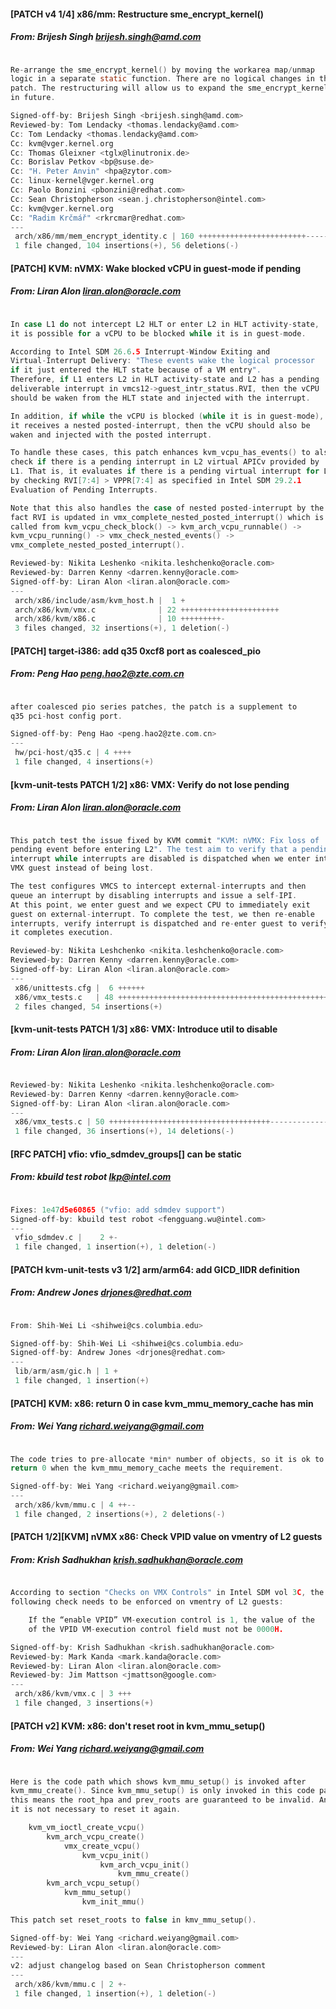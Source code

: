 #### [PATCH v4 1/4] x86/mm: Restructure sme_encrypt_kernel()
##### From: Brijesh Singh <brijesh.singh@amd.com>

```c

Re-arrange the sme_encrypt_kernel() by moving the workarea map/unmap
logic in a separate static function. There are no logical changes in this
patch. The restructuring will allow us to expand the sme_encrypt_kernel
in future.

Signed-off-by: Brijesh Singh <brijesh.singh@amd.com>
Reviewed-by: Tom Lendacky <thomas.lendacky@amd.com>
Cc: Tom Lendacky <thomas.lendacky@amd.com>
Cc: kvm@vger.kernel.org
Cc: Thomas Gleixner <tglx@linutronix.de>
Cc: Borislav Petkov <bp@suse.de>
Cc: "H. Peter Anvin" <hpa@zytor.com>
Cc: linux-kernel@vger.kernel.org
Cc: Paolo Bonzini <pbonzini@redhat.com>
Cc: Sean Christopherson <sean.j.christopherson@intel.com>
Cc: kvm@vger.kernel.org
Cc: "Radim Krčmář" <rkrcmar@redhat.com>
---
 arch/x86/mm/mem_encrypt_identity.c | 160 ++++++++++++++++++++++++-------------
 1 file changed, 104 insertions(+), 56 deletions(-)

```
#### [PATCH] KVM: nVMX: Wake blocked vCPU in guest-mode if pending
##### From: Liran Alon <liran.alon@oracle.com>

```c

In case L1 do not intercept L2 HLT or enter L2 in HLT activity-state,
it is possible for a vCPU to be blocked while it is in guest-mode.

According to Intel SDM 26.6.5 Interrupt-Window Exiting and
Virtual-Interrupt Delivery: "These events wake the logical processor
if it just entered the HLT state because of a VM entry".
Therefore, if L1 enters L2 in HLT activity-state and L2 has a pending
deliverable interrupt in vmcs12->guest_intr_status.RVI, then the vCPU
should be waken from the HLT state and injected with the interrupt.

In addition, if while the vCPU is blocked (while it is in guest-mode),
it receives a nested posted-interrupt, then the vCPU should also be
waken and injected with the posted interrupt.

To handle these cases, this patch enhances kvm_vcpu_has_events() to also
check if there is a pending interrupt in L2 virtual APICv provided by
L1. That is, it evaluates if there is a pending virtual interrupt for L2
by checking RVI[7:4] > VPPR[7:4] as specified in Intel SDM 29.2.1
Evaluation of Pending Interrupts.

Note that this also handles the case of nested posted-interrupt by the
fact RVI is updated in vmx_complete_nested_posted_interrupt() which is
called from kvm_vcpu_check_block() -> kvm_arch_vcpu_runnable() ->
kvm_vcpu_running() -> vmx_check_nested_events() ->
vmx_complete_nested_posted_interrupt().

Reviewed-by: Nikita Leshenko <nikita.leshchenko@oracle.com>
Reviewed-by: Darren Kenny <darren.kenny@oracle.com>
Signed-off-by: Liran Alon <liran.alon@oracle.com>
---
 arch/x86/include/asm/kvm_host.h |  1 +
 arch/x86/kvm/vmx.c              | 22 ++++++++++++++++++++++
 arch/x86/kvm/x86.c              | 10 +++++++++-
 3 files changed, 32 insertions(+), 1 deletion(-)

```
#### [PATCH] target-i386: add q35 0xcf8 port as coalesced_pio
##### From: Peng Hao <peng.hao2@zte.com.cn>

```c

after coalesced pio series patches, the patch is a supplement to
q35 pci-host config port.

Signed-off-by: Peng Hao <peng.hao2@zte.com.cn>
---
 hw/pci-host/q35.c | 4 ++++
 1 file changed, 4 insertions(+)

```
#### [kvm-unit-tests PATCH 1/2] x86: VMX: Verify do not lose pending
##### From: Liran Alon <liran.alon@oracle.com>

```c

This patch test the issue fixed by KVM commit "KVM: nVMX: Fix loss of
pending event before entering L2". The test aim to verify that a pending
interrupt while interrupts are disabled is dispatched when we enter into
VMX guest instead of being lost.

The test configures VMCS to intercept external-interrupts and then
queue an interrupt by disabling interrupts and issue a self-IPI.
At this point, we enter guest and we expect CPU to immediately exit
guest on external-interrupt. To complete the test, we then re-enable
interrupts, verify interrupt is dispatched and re-enter guest to verify
it completes execution.

Reviewed-by: Nikita Leshchenko <nikita.leshchenko@oracle.com>
Reviewed-by: Darren Kenny <darren.kenny@oracle.com>
Signed-off-by: Liran Alon <liran.alon@oracle.com>
---
 x86/unittests.cfg |  6 ++++++
 x86/vmx_tests.c   | 48 ++++++++++++++++++++++++++++++++++++++++++++++++
 2 files changed, 54 insertions(+)

```
#### [kvm-unit-tests PATCH 1/3] x86: VMX: Introduce util to disable
##### From: Liran Alon <liran.alon@oracle.com>

```c

Reviewed-by: Nikita Leshenko <nikita.leshchenko@oracle.com>
Reviewed-by: Darren Kenny <darren.kenny@oracle.com>
Signed-off-by: Liran Alon <liran.alon@oracle.com>
---
 x86/vmx_tests.c | 50 ++++++++++++++++++++++++++++++++++++--------------
 1 file changed, 36 insertions(+), 14 deletions(-)

```
#### [RFC PATCH] vfio: vfio_sdmdev_groups[] can be static
##### From: kbuild test robot <lkp@intel.com>

```c

Fixes: 1e47d5e60865 ("vfio: add sdmdev support")
Signed-off-by: kbuild test robot <fengguang.wu@intel.com>
---
 vfio_sdmdev.c |    2 +-
 1 file changed, 1 insertion(+), 1 deletion(-)

```
#### [PATCH kvm-unit-tests v3 1/2] arm/arm64: add GICD_IIDR definition
##### From: Andrew Jones <drjones@redhat.com>

```c

From: Shih-Wei Li <shihwei@cs.columbia.edu>

Signed-off-by: Shih-Wei Li <shihwei@cs.columbia.edu>
Signed-off-by: Andrew Jones <drjones@redhat.com>
---
 lib/arm/asm/gic.h | 1 +
 1 file changed, 1 insertion(+)

```
#### [PATCH] KVM: x86: return 0 in case kvm_mmu_memory_cache has min
##### From: Wei Yang <richard.weiyang@gmail.com>

```c

The code tries to pre-allocate *min* number of objects, so it is ok to
return 0 when the kvm_mmu_memory_cache meets the requirement.

Signed-off-by: Wei Yang <richard.weiyang@gmail.com>
---
 arch/x86/kvm/mmu.c | 4 ++--
 1 file changed, 2 insertions(+), 2 deletions(-)

```
#### [PATCH 1/2][KVM] nVMX x86: Check VPID value on vmentry of L2 guests
##### From: Krish Sadhukhan <krish.sadhukhan@oracle.com>

```c

According to section "Checks on VMX Controls" in Intel SDM vol 3C, the
following check needs to be enforced on vmentry of L2 guests:

    If the “enable VPID” VM-execution control is 1, the value of the
    of the VPID VM-execution control field must not be 0000H.

Signed-off-by: Krish Sadhukhan <krish.sadhukhan@oracle.com>
Reviewed-by: Mark Kanda <mark.kanda@oracle.com>
Reviewed-by: Liran Alon <liran.alon@oracle.com>
Reviewed-by: Jim Mattson <jmattson@google.com>
---
 arch/x86/kvm/vmx.c | 3 +++
 1 file changed, 3 insertions(+)

```
#### [PATCH v2] KVM: x86: don't reset root in kvm_mmu_setup()
##### From: Wei Yang <richard.weiyang@gmail.com>

```c

Here is the code path which shows kvm_mmu_setup() is invoked after
kvm_mmu_create(). Since kvm_mmu_setup() is only invoked in this code path,
this means the root_hpa and prev_roots are guaranteed to be invalid. And
it is not necessary to reset it again.

    kvm_vm_ioctl_create_vcpu()
        kvm_arch_vcpu_create()
            vmx_create_vcpu()
                kvm_vcpu_init()
                    kvm_arch_vcpu_init()
                        kvm_mmu_create()
        kvm_arch_vcpu_setup()
            kvm_mmu_setup()
                kvm_init_mmu()

This patch set reset_roots to false in kmv_mmu_setup().

Signed-off-by: Wei Yang <richard.weiyang@gmail.com>
Reviewed-by: Liran Alon <liran.alon@oracle.com>
---
v2: adjust changelog based on Sean Christopherson comment
---
 arch/x86/kvm/mmu.c | 2 +-
 1 file changed, 1 insertion(+), 1 deletion(-)

```
